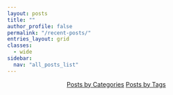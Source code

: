 ```yaml
---
layout: posts
title: ""
author_profile: false
permalink: "/recent-posts/"
entries_layout: grid
classes:
  - wide
sidebar:
  nav: "all_posts_list"
---
```



<p align="center">
<a href="/recent-posts-categories/" class="btn btn--success">Posts by Categories</a>
<a href="/recent-posts-tags/" class="btn btn--info">Posts by Tags</a>
</p>
